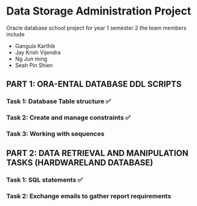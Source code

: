 # Data Storage Administration Project
Oracle database school project for year 1 semester 2
the team members include 
- Gangula Karthik 
- Jay Krish Vijendra
- Ng Jun ming
- Seah Pin Shien

## PART 1: ORA-ENTAL DATABASE DDL SCRIPTS
  ### Task 1: Database Table structure ✅
  ### Task 2: Create and manage constraints ✅
  ### Task 3: Working with sequences
## PART 2: DATA RETRIEVAL AND MANIPULATION TASKS (HARDWARELAND DATABASE)
  ### Task 1: SQL statements ✅
  ### Task 2: Exchange emails to gather report requirements
